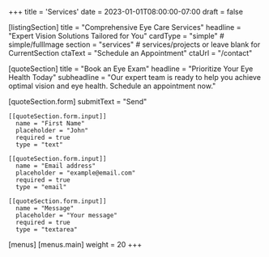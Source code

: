 +++
title = 'Services'
date = 2023-01-01T08:00:00-07:00
draft = false

[listingSection]
  title = "Comprehensive Eye Care Services"
  headline = "Expert Vision Solutions Tailored for You"
  cardType = "simple"    # simple/fullImage
  section = "services"           # services/projects or leave blank for CurrentSection
  ctaText = "Schedule an Appointment"
  ctaUrl = "/contact"

[quoteSection]
  title = "Book an Eye Exam"
  headline = "Prioritize Your Eye Health Today"
  subheadline = "Our expert team is ready to help you achieve optimal vision and eye health. Schedule an appointment now."
  
  [quoteSection.form]
    submitText = "Send"

    [[quoteSection.form.input]]
      name = "First Name"
      placeholder = "John"
      required = true
      type = "text"

    [[quoteSection.form.input]]
      name = "Email address"
      placeholder = "example@email.com"
      required = true
      type = "email"

    [[quoteSection.form.input]]
      name = "Message"
      placeholder = "Your message"
      required = true
      type = "textarea"

[menus]
  [menus.main]
    weight = 20
+++
